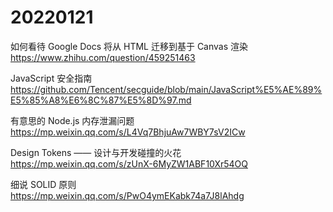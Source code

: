 # 20220121

如何看待 Google Docs 将从 HTML 迁移到基于 Canvas 渲染  
https://www.zhihu.com/question/459251463

JavaScript 安全指南  
https://github.com/Tencent/secguide/blob/main/JavaScript%E5%AE%89%E5%85%A8%E6%8C%87%E5%8D%97.md

有意思的 Node.js 内存泄漏问题  
https://mp.weixin.qq.com/s/L4Vq7BhjuAw7WBY7sV2ICw

Design Tokens —— 设计与开发碰撞的火花  
https://mp.weixin.qq.com/s/zUnX-6MyZW1ABF10Xr54OQ

细说 SOLID 原则  
https://mp.weixin.qq.com/s/PwO4ymEKabk74a7J8lAhdg
